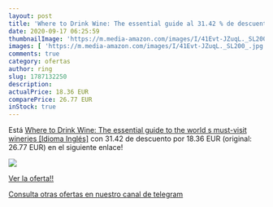 ```yaml
---
layout: post
title: 'Where to Drink Wine: The essential guide al 31.42 % de descuento'
date: 2020-09-17 06:25:59
thumbnailImage: 'https://m.media-amazon.com/images/I/41Evt-JZuqL._SL200_.jpg'
images: [ 'https://m.media-amazon.com/images/I/41Evt-JZuqL._SL200_.jpg' ]
comments: true
category: ofertas
author: ring
slug: 1787132250
description:
actualPrice: 18.36 EUR
comparePrice: 26.77 EUR
inStock: true
---
```


Está [Where to Drink Wine: The essential guide to the world s must-visit wineries [Idioma Inglés]](https://www.amazon.com/dp/1787132250/?tag=redken08-20) con 31.42 de descuento por 18.36 EUR (original: 26.77 EUR) en el siguiente enlace!

[![](https://m.media-amazon.com/images/I/41Evt-JZuqL._SL200_.jpg)](https://www.amazon.com/dp/1787132250/?tag=redken08-20)

[Ver la oferta!!](https://www.amazon.com/dp/1787132250/?tag=redken08-20)

[Consulta otras ofertas en nuestro canal de telegram](https://t.me/s/ofertas25)
